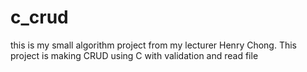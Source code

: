 # c_crud
this is my small algorithm project from my lecturer Henry Chong. This project is making CRUD using C with validation and read file
